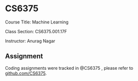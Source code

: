 # CS6375

Course Title: Machine Learning

Class Section: CS6375.001.17F

Instructor: Anurag Nagar

## Assignment

Coding assignments were tracked in @CS6375 , please refer to [github.com/CS6375](https://cs6375.github.io/).
